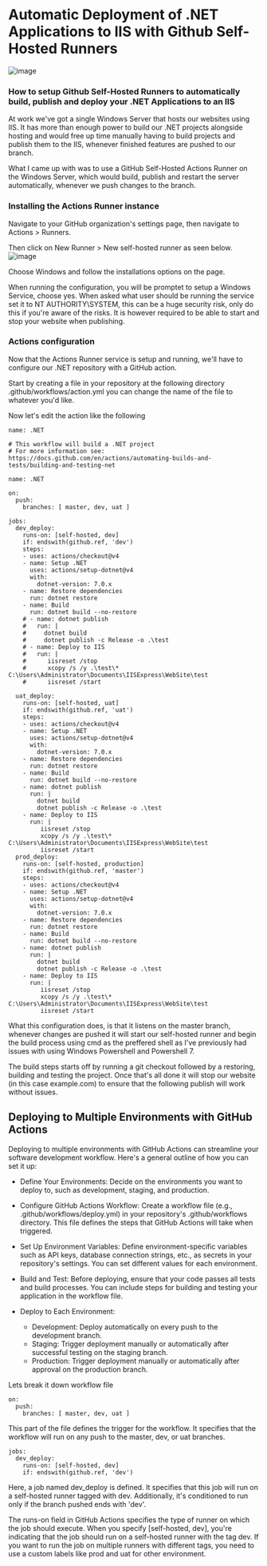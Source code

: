 # Automatic Deployment of .NET Applications to IIS with Github Self-Hosted Runners
![image](https://github.com/sagarshrestha24/simple-web-app-mvc-dotnet/assets/76894861/7ead22fd-8b65-4998-aebb-c3efe6dbcd08)

###  How to setup Github Self-Hosted Runners to automatically build, publish and deploy your .NET Applications to an IIS

At work we've got a single Windows Server that hosts our websites using IIS. It has more than enough power to build our .NET projects alongside hosting and would free up time manually having to build projects and publish them to the IIS, whenever finished features are pushed to our  branch.

What I came up with was to use a GitHub Self-Hosted Actions Runner on the Windows Server, which would build, publish and restart the server automatically, whenever we push changes to the  branch.

### Installing the Actions Runner instance

Navigate to your GitHub organization's settings page, then navigate to Actions > Runners.

Then click on New Runner > New self-hosted runner as seen below.
![image](https://github.com/sagarshrestha24/simple-web-app-mvc-dotnet/assets/76894861/7c2a3b39-3b59-4a3c-bd19-8b5df80fe978)

Choose Windows and follow the installations options on the page.

When running the configuration, you will be promptet to setup a Windows Service, choose yes. When asked what user should be running the service set it to NT AUTHORITY\SYSTEM, this can be a huge security risk, only do this if you're aware of the risks. It is however required to be able to start and stop your website when publishing.

### Actions configuration

Now that the Actions Runner service is setup and running, we'll have to configure our .NET repository with a GitHub action.

Start by creating a file in your repository at the following directory .github/workflows/action.yml you can change the name of the file to whatever you'd like.

Now let's edit the action like the following

```
name: .NET

# This workflow will build a .NET project
# For more information see: https://docs.github.com/en/actions/automating-builds-and-tests/building-and-testing-net

name: .NET

on:
  push:
    branches: [ master, dev, uat ]

jobs:
  dev_deploy:
    runs-on: [self-hosted, dev]
    if: endswith(github.ref, 'dev')
    steps:
    - uses: actions/checkout@v4
    - name: Setup .NET
      uses: actions/setup-dotnet@v4
      with:
        dotnet-version: 7.0.x
    - name: Restore dependencies
      run: dotnet restore
    - name: Build
      run: dotnet build --no-restore 
    # - name: dotnet publish
    #   run: |
    #     dotnet build 
    #     dotnet publish -c Release -o .\test
    # - name: Deploy to IIS
    #   run: |
    #      iisreset /stop
    #      xcopy /s /y .\test\* C:\Users\Administrator\Documents\IISExpress\WebSite\test
    #      iisreset /start

  uat_deploy: 
    runs-on: [self-hosted, uat]
    if: endswith(github.ref, 'uat')
    steps:
    - uses: actions/checkout@v4
    - name: Setup .NET
      uses: actions/setup-dotnet@v4
      with:
        dotnet-version: 7.0.x
    - name: Restore dependencies
      run: dotnet restore
    - name: Build
      run: dotnet build --no-restore 
    - name: dotnet publish
      run: |
        dotnet build 
        dotnet publish -c Release -o .\test
    - name: Deploy to IIS
      run: |
         iisreset /stop
         xcopy /s /y .\test\* C:\Users\Administrator\Documents\IISExpress\WebSite\test
         iisreset /start
  prod_deploy: 
    runs-on: [self-hosted, production]
    if: endswith(github.ref, 'master')
    steps:
    - uses: actions/checkout@v4
    - name: Setup .NET
      uses: actions/setup-dotnet@v4
      with:
        dotnet-version: 7.0.x
    - name: Restore dependencies
      run: dotnet restore
    - name: Build
      run: dotnet build --no-restore 
    - name: dotnet publish
      run: |
        dotnet build 
        dotnet publish -c Release -o .\test
    - name: Deploy to IIS
      run: |
         iisreset /stop
         xcopy /s /y .\test\* C:\Users\Administrator\Documents\IISExpress\WebSite\test
         iisreset /start
```

What this configuration does, is that it listens on the master branch, whenever changes are pushed it will start our self-hosted runner and begin the build process using cmd as the preffered shell as I've previously had issues with using Windows Powershell and Powershell 7.

The build steps starts off by running a git checkout followed by a restoring, building and testing the project. Once that's all done it will stop our website (in this case example.com) to ensure that the following publish will work without issues.



## Deploying to Multiple Environments with GitHub Actions

Deploying to multiple environments with GitHub Actions can streamline your software development workflow. Here's a general outline of how you can set it up:

   - Define Your Environments: Decide on the environments you want to deploy to, such as development, staging, and production.

   - Configure GitHub Actions Workflow: Create a workflow file (e.g., .github/workflows/deploy.yml) in your repository's .github/workflows directory. This file defines the steps that GitHub Actions will take when triggered.

   - Set Up Environment Variables: Define environment-specific variables such as API keys, database connection strings, etc., as secrets in your repository's settings. You can set different values for each environment.

   - Build and Test: Before deploying, ensure that your code passes all tests and build processes. You can include steps for building and testing your application in the workflow file.

   - Deploy to Each Environment:
       - Development: Deploy automatically on every push to the development branch.
       - Staging: Trigger deployment manually or automatically after successful testing on the staging branch.
       - Production: Trigger deployment manually or automatically after approval on the production branch.


 Lets break it down workflow file
 
```
on:
  push:
    branches: [ master, dev, uat ]
```
This part of the file defines the trigger for the workflow. It specifies that the workflow will run on any push to the master, dev, or uat branches.

```
jobs:
  dev_deploy:
    runs-on: [self-hosted, dev]
    if: endswith(github.ref, 'dev')
```
Here, a job named dev_deploy is defined. It specifies that this job will run on a self-hosted runner tagged with dev. Additionally, it's conditioned to run only if the branch pushed ends with 'dev'.

The runs-on field in GitHub Actions specifies the type of runner on which the job should execute. When you specify [self-hosted, dev], you're indicating that the job should run on a self-hosted runner with the tag dev. If you want to run the job on multiple runners with different tags, you need to use a custom labels like prod and uat for other environment.



